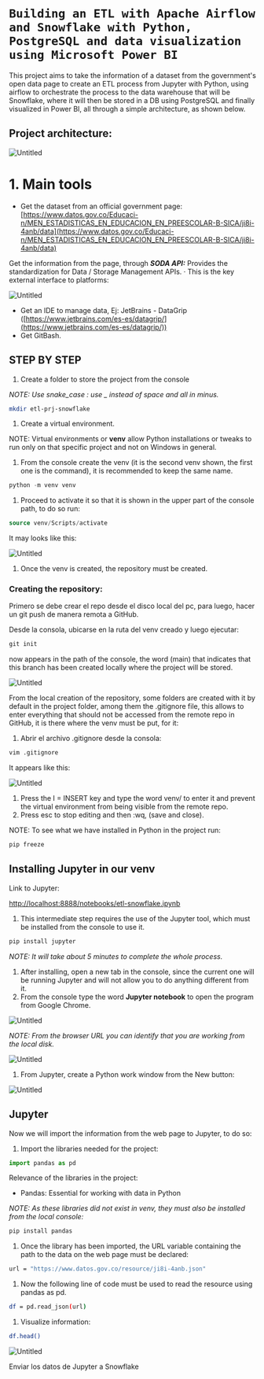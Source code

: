 # `Building an ETL with Apache Airflow and Snowflake with Python, PostgreSQL and data visualization using Microsoft Power BI`

This project aims to take the information of a dataset from the government's open data page to create an ETL process from Jupyter with Python, using airflow to orchestrate the process to the data warehouse that will be Snowflake, where it will then be stored in a DB using PostgreSQL and finally visualized in Power BI, all through a simple architecture, as shown below.

## Project architecture:

![Untitled](https://s3-us-west-2.amazonaws.com/secure.notion-static.com/d7600817-85c4-44a6-a327-03f8160dd106/Untitled.png)

# 1. Main tools

- Get the dataset from an official government page: [https://www.datos.gov.co/Educaci-n/MEN_ESTADISTICAS_EN_EDUCACION_EN_PREESCOLAR-B-SICA/ji8i-4anb/data](https://www.datos.gov.co/Educaci-n/MEN_ESTADISTICAS_EN_EDUCACION_EN_PREESCOLAR-B-SICA/ji8i-4anb/data)

Get the information from the page, through ***SODA API:*** Provides the standardization for Data / Storage Management APIs. · This is the key external interface to platforms:

![Untitled](https://s3-us-west-2.amazonaws.com/secure.notion-static.com/6106d462-3efe-4cde-aea8-3c11276eae56/Untitled.png)

- Get an IDE to manage data, Ej: JetBrains - DataGrip ([https://www.jetbrains.com/es-es/datagrip/](https://www.jetbrains.com/es-es/datagrip/))
- Get GitBash.

## STEP BY STEP

1. Create a folder to store the project from the console

*NOTE: Use snake_case : use _ instead of space and all in minus.*

```bash
mkdir etl-prj-snowflake
```

1. Create a virtual environment.

NOTE: Virtual environments or **venv** allow Python installations or tweaks to run only on that specific project and not on Windows in general.

1. From the console create the venv (it is the second venv shown, the first one is the command), it is recommended to keep the same name.

```sql
python -m venv venv
```

1. Proceed to activate it so that it is shown in the upper part of the console path, to do so run:

```sql
source venv/Scripts/activate
```

It may looks like this:

![Untitled](https://s3-us-west-2.amazonaws.com/secure.notion-static.com/f7e63632-1265-497f-895e-d4cfc115008c/Untitled.png)

1. Once the venv is created, the repository must be created.

### Creating the repository:

Primero se debe crear el repo desde el disco local del pc, para luego, hacer un git push de manera remota a GitHub.

Desde la consola, ubicarse en la ruta del venv creado y luego ejecutar:

```sql
git init
```

now appears in the path of the console, the word (main) that indicates that this branch has been created locally where the project will be stored.

![Untitled](https://s3-us-west-2.amazonaws.com/secure.notion-static.com/0db09a1f-93ef-4a1c-bd10-8e4ff8c79f72/Untitled.png)

From the local creation of the repository, some folders are created with it by default in the project folder, among them the .gitignore file, this allows to enter everything that should not be accessed from the remote repo in GitHub, it is there where the venv must be put, for it:

1. Abrir el archivo .gitignore desde la consola:

```bash
vim .gitignore
```

It appears like this:

![Untitled](https://s3-us-west-2.amazonaws.com/secure.notion-static.com/08962e60-e1b9-406e-88ac-3671bd9a194a/Untitled.png)

1. Press the I = INSERT key and type the word venv/ to enter it and prevent the virtual environment from being visible from the remote repo.
2. Press esc to stop editing and then :wq, (save and close).

NOTE: To see what we have installed in Python in the project run:

```python
pip freeze
```

## Installing Jupyter in our venv

Link to Jupyter:

[http://localhost:8888/notebooks/etl-snowflake.ipynb](http://localhost:8888/notebooks/etl-snowflake.ipynb)

1. This intermediate step requires the use of the Jupyter tool, which must be installed from the console to use it.

```sql
pip install jupyter
```

*NOTE: It will take about 5 minutes to complete the whole process.*

1. After installing, open a new tab in the console, since the current one will be running Jupyter and will not allow you to do anything different from it.
2. From the console type the word **Jupyter notebook** to open the program from Google Chrome.

![Untitled](https://s3-us-west-2.amazonaws.com/secure.notion-static.com/0ed61ec3-bfe8-418a-a42e-033a789a0ef1/Untitled.png)

*NOTE: From the browser URL you can identify that you are working from the local disk.*

![Untitled](https://s3-us-west-2.amazonaws.com/secure.notion-static.com/43cff453-7b40-4ba1-a88c-218472223ce5/Untitled.png)

1. From Jupyter, create a Python work window from the New button:

![Untitled](https://s3-us-west-2.amazonaws.com/secure.notion-static.com/049fa1b1-ab8e-4f33-98cf-8dc3f8abbe9e/Untitled.png)

## Jupyter

Now we will import the information from the web page to Jupyter, to do so:

1. Import the libraries needed for the project:

```python
import pandas as pd
```

Relevance of the libraries in the project:

- Pandas: Essential for working with data in Python

*NOTE: As these libraries did not exist in venv, they must also be installed from the local console:*

```python
pip install pandas
```

1. Once the library has been imported, the URL variable containing the path to the data on the web page must be declared:

```bash
url = "https://www.datos.gov.co/resource/ji8i-4anb.json"
```

1. Now the following line of code must be used to read the resource using pandas as pd.

```bash
df = pd.read_json(url)
```

1. Visualize information:

```bash
df.head()
```

![Untitled](https://s3-us-west-2.amazonaws.com/secure.notion-static.com/3d9f98c2-9149-4ef5-bcee-1f771905b2ee/Untitled.png)

Enviar los datos de Jupyter a Snowflake